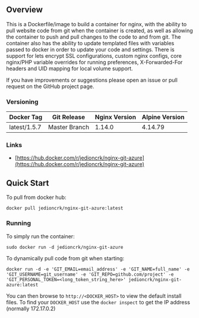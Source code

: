 ## Overview
This is a Dockerfile/image to build a container for nginx, with the ability to pull website code from git when the container is created, as well as allowing the container to push and pull changes to the code to and from git. The container also has the ability to update templated files with variables passed to docker in order to update your code and settings. There is support for lets encrypt SSL configurations, custom nginx configs, core nginx/PHP variable overrides for running preferences, X-Forwarded-For headers and UID mapping for local volume support.

If you have improvements or suggestions please open an issue or pull request on the GitHub project page.

### Versioning
| Docker Tag | Git Release | Nginx Version | Alpine Version |
|-----|-------|-----|--------|
| latest/1.5.7 | Master Branch |1.14.0 | 4.14.79 |

### Links
- [https://hub.docker.com/r/jedioncrk/nginx-git-azure](https://hub.docker.com/r/jedioncrk/nginx-git-azure)

## Quick Start
To pull from docker hub:
```
docker pull jedioncrk/nginx-git-azure:latest
```
### Running
To simply run the container:
```
sudo docker run -d jedioncrk/nginx-git-azure
```
To dynamically pull code from git when starting:
```
docker run -d -e 'GIT_EMAIL=email_address' -e 'GIT_NAME=full_name' -e 'GIT_USERNAME=git_username' -e 'GIT_REPO=github.com/project' -e 'GIT_PERSONAL_TOKEN=<long_token_string_here>' jedioncrk/nginx-git-azure:latest
```

You can then browse to ```http://<DOCKER_HOST>``` to view the default install files. To find your ```DOCKER_HOST``` use the ```docker inspect``` to get the IP address (normally 172.17.0.2)